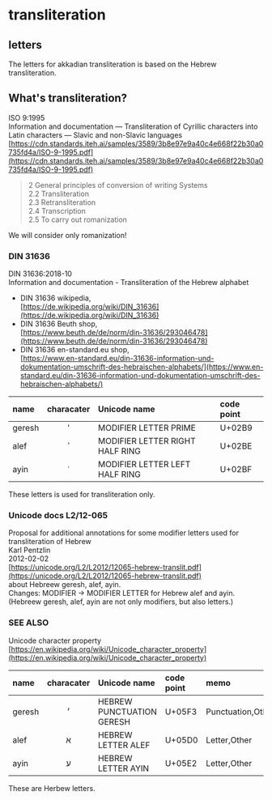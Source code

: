 # transliteration
## letters
The letters for akkadian transliteration is based on the Hebrew transliteration.

## What's transliteration?
ISO 9:1995  
Information and documentation — Transliteration of Cyrillic characters into Latin characters — Slavic and non-Slavic languages  
[https://cdn.standards.iteh.ai/samples/3589/3b8e97e9a40c4e668f22b30a0735fd4a/ISO-9-1995.pdf](https://cdn.standards.iteh.ai/samples/3589/3b8e97e9a40c4e668f22b30a0735fd4a/ISO-9-1995.pdf)
> 2 General principles of conversion of writing Systems  
> 2.2 Transliteration  
> 2.3 Retransliteration  
> 2.4 Transcription  
> 2.5 To carry out romanization  

We will consider only romanization!

### DIN 31636
DIN 31636:2018-10  
Information and documentation - Transliteration of the Hebrew alphabet

- DIN 31636 wikipedia,  
[https://de.wikipedia.org/wiki/DIN_31636](https://de.wikipedia.org/wiki/DIN_31636)
- DIN 31636 Beuth shop,  
[https://www.beuth.de/de/norm/din-31636/293046478](https://www.beuth.de/de/norm/din-31636/293046478)
- DIN 31636 en-standard.eu shop,  
[https://www.en-standard.eu/din-31636-information-und-dokumentation-umschrift-des-hebraischen-alphabets/](https://www.en-standard.eu/din-31636-information-und-dokumentation-umschrift-des-hebraischen-alphabets/)

|name|characater|Unicode name|code point|
|:---|:--------:|:-----------|:---------|
|geresh|ʹ|MODIFIER LETTER PRIME|U+02B9|
|alef|ʾ|MODIFIER LETTER RIGHT HALF RING|U+02BE|
|ayin|ʿ|MODIFIER LETTER LEFT HALF RING|U+02BF|

These letters is used for transliteration only.

### Unicode docs L2/12-065
Proposal for additional annotations for some modifier letters used for transliteration of Hebrew  
Karl Pentzlin  
2012-02-02  
[https://unicode.org/L2/L2012/12065-hebrew-translit.pdf](https://unicode.org/L2/L2012/12065-hebrew-translit.pdf)  
about Hebreew geresh, alef, ayin.  
Changes: MODIFIER → MODIFIER LETTER for Hebrew alef and ayin. (Hebreew geresh, alef, ayin are not only modifiers, but also letters.)



### SEE ALSO
Unicode character property  
[https://en.wikipedia.org/wiki/Unicode_character_property](https://en.wikipedia.org/wiki/Unicode_character_property)  

|name|characater|Unicode name|code point|memo|
|:---|:--------:|:-----------|:---------|:---|
|geresh|׳|HEBREW PUNCTUATION GERESH|U+05F3|Punctuation,Other|
|alef|א|HEBREW LETTER ALEF|U+05D0|Letter,Other|
|ayin|ע|HEBREW LETTER AYIN|U+05E2|Letter,Other|

These are Herbew letters.






